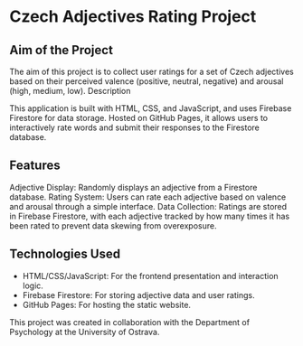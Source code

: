 # Czech Adjectives Rating Project
## Aim of the Project

The aim of this project is to collect user ratings for a set of Czech adjectives based on their perceived valence (positive, neutral, negative) and arousal (high, medium, low).
Description

This application is built with HTML, CSS, and JavaScript, and uses Firebase Firestore for data storage. Hosted on GitHub Pages, it allows users to interactively rate words and submit their responses to the Firestore database.

## Features

Adjective Display: Randomly displays an adjective from a Firestore database.
Rating System: Users can rate each adjective based on valence and arousal through a simple interface.
Data Collection: Ratings are stored in Firebase Firestore, with each adjective tracked by how many times it has been rated to prevent data skewing from overexposure.

## Technologies Used

- HTML/CSS/JavaScript: For the frontend presentation and interaction logic.
- Firebase Firestore: For storing adjective data and user ratings.
- GitHub Pages: For hosting the static website.

This project was created in collaboration with the Department of Psychology at the University of Ostrava.
